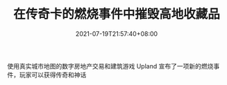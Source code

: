 ﻿---
title: "在传奇卡的燃烧事件中摧毁高地收藏品"
date: 2021-07-19T21:57:40+08:00
lastmod: 2021-07-19T16:45:40+08:00
draft: false
authors: ["Trent"]
description: "使用真实城市地图的数字房地产交易和建筑游戏 Upland 宣布了一项新的燃烧事件，玩家可以获得传奇和神话"
featuredImage: "upland-burn-event.png"
tags: ["Virtual World","虚拟世界","Play to Earn"]
categories: ["news"]
news: ["虚拟世界"]
weight: 
lightgallery: true
pinned: false
recommend: false
recommend1: false
---

使用真实城市地图的数字房地产交易和建筑游戏 Upland 宣布了一项新的燃烧事件，玩家可以获得传奇和神话

<!--more-->

